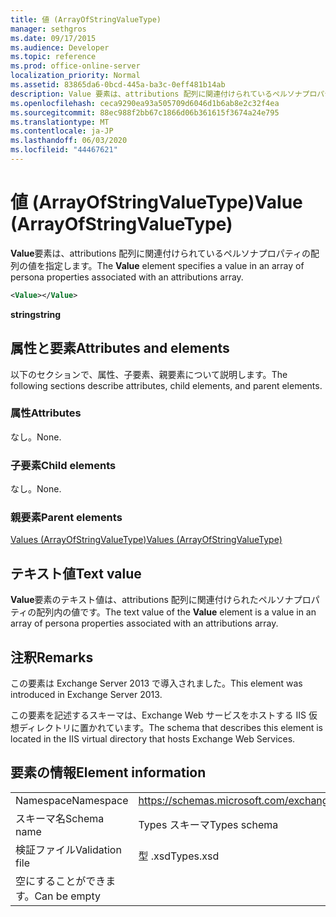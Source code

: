 ```yaml
---
title: 値 (ArrayOfStringValueType)
manager: sethgros
ms.date: 09/17/2015
ms.audience: Developer
ms.topic: reference
ms.prod: office-online-server
localization_priority: Normal
ms.assetid: 83865da6-0bcd-445a-ba3c-0eff481b14ab
description: Value 要素は、attributions 配列に関連付けられているペルソナプロパティの配列の値を指定します。
ms.openlocfilehash: ceca9290ea93a505709d6046d1b6ab8e2c32f4ea
ms.sourcegitcommit: 88ec988f2bb67c1866d06b361615f3674a24e795
ms.translationtype: MT
ms.contentlocale: ja-JP
ms.lasthandoff: 06/03/2020
ms.locfileid: "44467621"
---
```

# <a name="value-arrayofstringvaluetype"></a><span data-ttu-id="4aee2-103">値 (ArrayOfStringValueType)</span><span class="sxs-lookup"><span data-stu-id="4aee2-103">Value (ArrayOfStringValueType)</span></span>

<span data-ttu-id="4aee2-104">**Value**要素は、attributions 配列に関連付けられているペルソナプロパティの配列の値を指定します。</span><span class="sxs-lookup"><span data-stu-id="4aee2-104">The **Value** element specifies a value in an array of persona properties associated with an attributions array.</span></span> 
  
```XML
<Value></Value>
```

<span data-ttu-id="4aee2-105">**string**</span><span class="sxs-lookup"><span data-stu-id="4aee2-105">**string**</span></span>

## <a name="attributes-and-elements"></a><span data-ttu-id="4aee2-106">属性と要素</span><span class="sxs-lookup"><span data-stu-id="4aee2-106">Attributes and elements</span></span>

<span data-ttu-id="4aee2-107">以下のセクションで、属性、子要素、親要素について説明します。</span><span class="sxs-lookup"><span data-stu-id="4aee2-107">The following sections describe attributes, child elements, and parent elements.</span></span>
  
### <a name="attributes"></a><span data-ttu-id="4aee2-108">属性</span><span class="sxs-lookup"><span data-stu-id="4aee2-108">Attributes</span></span>

<span data-ttu-id="4aee2-109">なし。</span><span class="sxs-lookup"><span data-stu-id="4aee2-109">None.</span></span>
  
### <a name="child-elements"></a><span data-ttu-id="4aee2-110">子要素</span><span class="sxs-lookup"><span data-stu-id="4aee2-110">Child elements</span></span>

<span data-ttu-id="4aee2-111">なし。</span><span class="sxs-lookup"><span data-stu-id="4aee2-111">None.</span></span>
  
### <a name="parent-elements"></a><span data-ttu-id="4aee2-112">親要素</span><span class="sxs-lookup"><span data-stu-id="4aee2-112">Parent elements</span></span>

[<span data-ttu-id="4aee2-113">Values (ArrayOfStringValueType)</span><span class="sxs-lookup"><span data-stu-id="4aee2-113">Values (ArrayOfStringValueType)</span></span>](values-arrayofstringvaluetype.md)
  
## <a name="text-value"></a><span data-ttu-id="4aee2-114">テキスト値</span><span class="sxs-lookup"><span data-stu-id="4aee2-114">Text value</span></span>

<span data-ttu-id="4aee2-115">**Value**要素のテキスト値は、attributions 配列に関連付けられたペルソナプロパティの配列内の値です。</span><span class="sxs-lookup"><span data-stu-id="4aee2-115">The text value of the **Value** element is a value in an array of persona properties associated with an attributions array.</span></span> 
  
## <a name="remarks"></a><span data-ttu-id="4aee2-116">注釈</span><span class="sxs-lookup"><span data-stu-id="4aee2-116">Remarks</span></span>

<span data-ttu-id="4aee2-117">この要素は Exchange Server 2013 で導入されました。</span><span class="sxs-lookup"><span data-stu-id="4aee2-117">This element was introduced in Exchange Server 2013.</span></span>
  
<span data-ttu-id="4aee2-118">この要素を記述するスキーマは、Exchange Web サービスをホストする IIS 仮想ディレクトリに置かれています。</span><span class="sxs-lookup"><span data-stu-id="4aee2-118">The schema that describes this element is located in the IIS virtual directory that hosts Exchange Web Services.</span></span>
  
## <a name="element-information"></a><span data-ttu-id="4aee2-119">要素の情報</span><span class="sxs-lookup"><span data-stu-id="4aee2-119">Element information</span></span>

|||
|:-----|:-----|
|<span data-ttu-id="4aee2-120">Namespace</span><span class="sxs-lookup"><span data-stu-id="4aee2-120">Namespace</span></span>  <br/> |https://schemas.microsoft.com/exchange/services/2006/types  <br/> |
|<span data-ttu-id="4aee2-121">スキーマ名</span><span class="sxs-lookup"><span data-stu-id="4aee2-121">Schema name</span></span>  <br/> |<span data-ttu-id="4aee2-122">Types スキーマ</span><span class="sxs-lookup"><span data-stu-id="4aee2-122">Types schema</span></span>  <br/> |
|<span data-ttu-id="4aee2-123">検証ファイル</span><span class="sxs-lookup"><span data-stu-id="4aee2-123">Validation file</span></span>  <br/> |<span data-ttu-id="4aee2-124">型 .xsd</span><span class="sxs-lookup"><span data-stu-id="4aee2-124">Types.xsd</span></span>  <br/> |
|<span data-ttu-id="4aee2-125">空にすることができます。</span><span class="sxs-lookup"><span data-stu-id="4aee2-125">Can be empty</span></span>  <br/> ||
   

